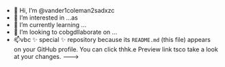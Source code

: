 - 👋 Hi, I’m @vander1coleman2sadxzc
- 👀 I’m interested in ...as
- 🌱 I’m currently learning ...
- 💞️ I’m looking to cobgdllaborate on ...
- 📫vbc ✨ special ✨ repository because its `README.md` (this file) appears on your GitHub profile.
You can click thhk.e Preview link tsco take a look at your changes.
--->
